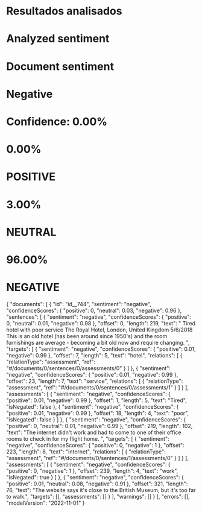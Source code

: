 # Resultados analisados
#
# Analyzed sentiment
# Document sentiment
# Negative
# Confidence: 0.00%
# 0.00%
# POSITIVE
# 3.00%
# NEUTRAL
# 96.00%
# NEGATIVE

{
    "documents": [
        {
            "id": "id__744",
            "sentiment": "negative",
            "confidenceScores": {
                "positive": 0,
                "neutral": 0.03,
                "negative": 0.96
            },
            "sentences": [
                {
                    "sentiment": "negative",
                    "confidenceScores": {
                        "positive": 0,
                        "neutral": 0.01,
                        "negative": 0.98
                    },
                    "offset": 0,
                    "length": 219,
                    "text": " Tired hotel with poor service  The Royal Hotel, London, United Kingdom  5/6/2018  This is an old hotel (has been around since 1950's) and the room furnishings are average - becoming a bit old now and require changing. ",
                    "targets": [
                        {
                            "sentiment": "negative",
                            "confidenceScores": {
                                "positive": 0.01,
                                "negative": 0.99
                            },
                            "offset": 7,
                            "length": 5,
                            "text": "hotel",
                            "relations": [
                                {
                                    "relationType": "assessment",
                                    "ref": "#/documents/0/sentences/0/assessments/0"
                                }
                            ]
                        },
                        {
                            "sentiment": "negative",
                            "confidenceScores": {
                                "positive": 0.01,
                                "negative": 0.99
                            },
                            "offset": 23,
                            "length": 7,
                            "text": "service",
                            "relations": [
                                {
                                    "relationType": "assessment",
                                    "ref": "#/documents/0/sentences/0/assessments/1"
                                }
                            ]
                        }
                    ],
                    "assessments": [
                        {
                            "sentiment": "negative",
                            "confidenceScores": {
                                "positive": 0.01,
                                "negative": 0.99
                            },
                            "offset": 1,
                            "length": 5,
                            "text": "Tired",
                            "isNegated": false
                        },
                        {
                            "sentiment": "negative",
                            "confidenceScores": {
                                "positive": 0.01,
                                "negative": 0.99
                            },
                            "offset": 18,
                            "length": 4,
                            "text": "poor",
                            "isNegated": false
                        }
                    ]
                },
                {
                    "sentiment": "negative",
                    "confidenceScores": {
                        "positive": 0,
                        "neutral": 0.01,
                        "negative": 0.99
                    },
                    "offset": 219,
                    "length": 102,
                    "text": "The internet didn't work and had to come to one of their office rooms to check in for my flight home. ",
                    "targets": [
                        {
                            "sentiment": "negative",
                            "confidenceScores": {
                                "positive": 0,
                                "negative": 1
                            },
                            "offset": 223,
                            "length": 8,
                            "text": "internet",
                            "relations": [
                                {
                                    "relationType": "assessment",
                                    "ref": "#/documents/0/sentences/1/assessments/0"
                                }
                            ]
                        }
                    ],
                    "assessments": [
                        {
                            "sentiment": "negative",
                            "confidenceScores": {
                                "positive": 0,
                                "negative": 1
                            },
                            "offset": 239,
                            "length": 4,
                            "text": "work",
                            "isNegated": true
                        }
                    ]
                },
                {
                    "sentiment": "negative",
                    "confidenceScores": {
                        "positive": 0.01,
                        "neutral": 0.08,
                        "negative": 0.91
                    },
                    "offset": 321,
                    "length": 76,
                    "text": "The website says it's close to the British Museum, but it's too far to walk.",
                    "targets": [],
                    "assessments": []
                }
            ],
            "warnings": []
        }
    ],
    "errors": [],
    "modelVersion": "2022-11-01"
}

